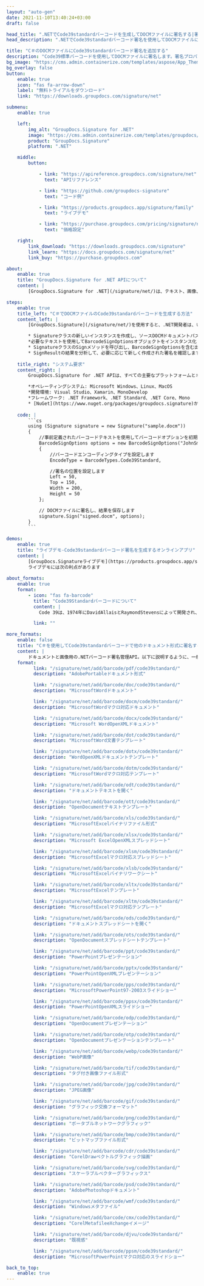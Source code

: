 ```yaml
---
layout: "auto-gen"
date: 2021-11-10T13:40:24+03:00
draft: false

head_title: ".NETでCode39standardバーコードを生成してDOCMファイルに署名する|署名文書"
head_description: ".NETでCode39standardバーコード署名を使用してDOCMファイルに署名する-人気のあるビジネスドキュメントや画像ファイル形式にバーコードを追加する."

title: "C＃のDOCMファイルにCode39standardバーコード署名を追加する"
description: "Code39標準バーコードを使用してDOCMファイルに署名します。署名プロパティを操作し、ニーズに合ったドキュメント内で高度な署名オプションを設定します."
bg_image: "https://cms.admin.containerize.com/templates/aspose/App_Themes/V3/images/bg/header1.png"
bg_overlay: false
button:
    enable: true
    icon: "fas fa-arrow-down"
    label: "無料トライアルをダウンロード"
    link: "https://downloads.groupdocs.com/signature/net"

submenu:
    enable: true

    left:
        img_alt: "GroupDocs.Signature for .NET"
        image: "https://cms.admin.containerize.com/templates/groupdocs/images/product-logos/90x90-noborder/groupdocs-signature-net.png"
        product: "GroupDocs.Signature"
        platform: ".NET"

    middle:
        button:

            - link: "https://apireference.groupdocs.com/signature/net"
              text: "APIリファレンス"

            - link: "https://github.com/groupdocs-signature"
              text: "コード例"

            - link: "https://products.groupdocs.app/signature/family"
              text: "ライブデモ"

            - link: "https://purchase.groupdocs.com/pricing/signature/net"
              text: "価格設定"

    right:
        link_download: "https://downloads.groupdocs.com/signature"
        link_learn: "https://docs.groupdocs.com/signature/net"
        link_buy: "https://purchase.groupdocs.com"

about:
    enable: true
    title: "GroupDocs.Signature for .NET APIについて"
    content: |
        [GroupDocs.Signature for .NET](/signature/net/)は、テキスト、画像、バーコード、スタンプ、フォームフィールド、QRコード、メタデータなどのさまざまな署名タイプを使用してデジタルドキュメントに電子署名するネイティブ.NETAPIです。ユーザーは、PDF、Microsoft Word、Excelワークシート、PowerPointプレゼンテーション、Adobe Photoshop、メタファイル、および画像ファイル形式内のデジタル署名を追加、編集、検証、削除、および検索でき、必要に応じて署名プロパティをカスタマイズするための追加サポートがあります。

steps:
    enable: true
    title_left: "C＃でDOCMファイルのCode39standardバーコードを生成する方法"
    content_left: |
        [GroupDocs.Signature](/signature/net/)を使用すると、.NET開発者は、いくつかの簡単な手順を実行することで、アプリケーション内のDOCMファイルにCode39標準バーコードを簡単に追加できます。

        * Signatureクラスの新しいインスタンスを作成し、ソースDOCMドキュメントパスをコンストラクターパラメーターとして渡します。
        *必要なテキストを使用してBarcodeSignOptionsオブジェクトをインスタンス化し、EncodeTypeプロパティをCode39Standardに設定します。
        * SignatureクラスのSignメソッドを呼び出し、BarcodeSignOptionsを含む出力DOCMファイル名を渡します。
        * SignResultの結果を分析して、必要に応じて新しく作成された署名を確認します。
        
    title_right: "システム要求"
    content_right: |
        GroupDocs.Signature for .NET APIは、すべての主要なプラットフォームとオペレーティングシステムでサポートされています。以下のコードを実行する前に、システムに次の前提条件がインストールされていることを確認してください。

        *オペレーティングシステム: Microsoft Windows、Linux、MacOS
        *開発環境: Visual Studio、Xamarin、MonoDevelop
        *フレームワーク: .NET Framework、.NET Standard、.NET Core、Mono
        * [NuGet](https://www.nuget.org/packages/groupdocs.signature)からGroupDocs.Signaturefor.NETの最新バージョンをダウンロードします
        
    code: |
        ```cs
        using (Signature signature = new Signature("sample.docm"))
        {
            //事前定義されたバーコードテキストを使用してバーコードオプションを初期化します
            BarcodeSignOptions options = new BarcodeSignOptions("JohnSmith")
            {
                //バーコードエンコーディングタイプを設定します
                EncodeType = BarcodeTypes.Code39Standard,

                //署名の位置を設定します
                Left = 50,
                Top = 150,
                Width = 200,
                Height = 50
            };

            // DOCMファイルに署名し、結果を保存します 
            signature.Sign("signed.docm", options);
        }
        ```
        
demos:
    enable: true
    title: "ライブデモ-Code39standardバーコード署名を生成するオンラインアプリ"
    content: |
        [GroupDocs.Signatureライブデモ](https://products.groupdocs.app/signature/family)サイトにアクセスして、Code39標準バーコードをDOCMファイルに今すぐ追加してください。  
        ライブデモには次の利点があります
        
about_formats:
    enable: true
    format:
        - icon: "fas fa-barcode"
          title: "Code39Standardバーコードについて"
          content: |
            Code 39は、1974年にDavidAllaisとRaymondStevensによって開発され、その後Interface Mechanisms Inc.（現在はIntermec Corporation）によって開発されました。これは、数字に加えてアルファベット文字を使用した最初のバーコード記号でした。 Code 39のバリエーションは、複数の業界、特に自動マーキングおよび読み取りシンボルのロジスティクスアプリケーション（LOGMARS）システムのコンポーネントとして米軍で広く使用されています。

          link: ""

more_formats:
    enable: false
    title: "C＃を使用してCode39standardバーコードで他のドキュメント形式に署名する"
    content: |
        ドキュメントと画像用の.NETバーコード署名管理API。以下に説明するように、一般的なファイル形式のいくつかにバーコード署名を追加します。
    format: 
          link: "/signature/net/add/barcode/pdf/code39standard/"
          description: "AdobePortableドキュメント形式"

          link: "/signature/net/add/barcode/doc/code39standard/"
          description: "MicrosoftWordドキュメント"

          link: "/signature/net/add/barcode/docm/code39standard/"
          description: "MicrosoftWordマクロ対応ドキュメント"

          link: "/signature/net/add/barcode/docx/code39standard/"
          description: "Microsoft WordOpenXMLドキュメント"

          link: "/signature/net/add/barcode/dot/code39standard/"
          description: "MicrosoftWord文書テンプレート"

          link: "/signature/net/add/barcode/dotx/code39standard/"
          description: "WordOpenXMLドキュメントテンプレート"

          link: "/signature/net/add/barcode/dotm/code39standard/"
          description: "MicrosoftWordマクロ対応テンプレート"       

          link: "/signature/net/add/barcode/odt/code39standard/"
          description: "ドキュメントテキストを開く"

          link: "/signature/net/add/barcode/ott/code39standard/"
          description: "OpenDocumentテキストテンプレート"

          link: "/signature/net/add/barcode/xls/code39standard/"
          description: "MicrosoftExcelバイナリファイル形式"

          link: "/signature/net/add/barcode/xlsx/code39standard/"
          description: "Microsoft ExcelOpenXMLスプレッドシート"

          link: "/signature/net/add/barcode/xlsm/code39standard/"
          description: "MicrosoftExcelマクロ対応スプレッドシート"

          link: "/signature/net/add/barcode/xlsb/code39standard/"
          description: "MicrosoftExcelバイナリワークシート"

          link: "/signature/net/add/barcode/xltx/code39standard/"
          description: "MicrosoftExcelテンプレート"

          link: "/signature/net/add/barcode/xltm/code39standard/"
          description: "MicrosoftExcelマクロ対応テンプレート"

          link: "/signature/net/add/barcode/ods/code39standard/"
          description: "ドキュメントスプレッドシートを開く"

          link: "/signature/net/add/barcode/ots/code39standard/"
          description: "OpenDocumentスプレッドシートテンプレート"

          link: "/signature/net/add/barcode/ppt/code39standard/"
          description: "PowerPointプレゼンテーション"

          link: "/signature/net/add/barcode/pptx/code39standard/"
          description: "PowerPointOpenXMLプレゼンテーション"

          link: "/signature/net/add/barcode/pps/code39standard/"
          description: "MicrosoftPowerPoint97-2003スライドショー"

          link: "/signature/net/add/barcode/ppsx/code39standard/"
          description: "PowerPointOpenXMLスライドショー"                              

          link: "/signature/net/add/barcode/odp/code39standard/"
          description: "OpenDocumentプレゼンテーション"

          link: "/signature/net/add/barcode/otp/code39standard/"
          description: "OpenDocumentプレゼンテーションテンプレート"

          link: "/signature/net/add/barcode/webp/code39standard/"
          description: "WebP画像"

          link: "/signature/net/add/barcode/tif/code39standard/"
          description: "タグ付き画像ファイル形式"

          link: "/signature/net/add/barcode/jpg/code39standard/"
          description: "JPEG画像"

          link: "/signature/net/add/barcode/gif/code39standard/"
          description: "グラフィック交換フォーマット"

          link: "/signature/net/add/barcode/png/code39standard/"
          description: "ポータブルネットワークグラフィック"

          link: "/signature/net/add/barcode/bmp/code39standard/"
          description: "ビットマップファイル形式"

          link: "/signature/net/add/barcode/cdr/code39standard/"
          description: "CorelDrawベクトルグラフィック描画"

          link: "/signature/net/add/barcode/svg/code39standard/"
          description: "スケーラブルベクターグラフィックス"

          link: "/signature/net/add/barcode/psd/code39standard/"
          description: "AdobePhotoshopドキュメント"

          link: "/signature/net/add/barcode/wmf/code39standard/"
          description: "Windowsメタファイル"        

          link: "/signature/net/add/barcode/cmx/code39standard/"
          description: "CorelMetafileeXchangeイメージ"

          link: "/signature/net/add/barcode/djvu/code39standard/"
          description: "既視感"

          link: "/signature/net/add/barcode/ppsm/code39standard/"
          description: "MicrosoftPowerPointマクロ対応のスライドショー"

back_to_top:
    enable: true
---
```

